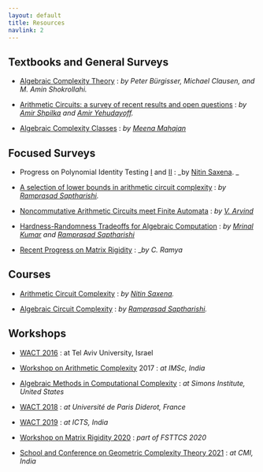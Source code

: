 ```yaml
---
layout: default
title: Resources
navlink: 2
---
```


## Textbooks and General Surveys

- [Algebraic Complexity Theory](https://www.springer.com/gp/book/9783540605829)
: _by Peter Bürgisser, Michael Clausen, and M. Amin Shokrollahi._

- [Arithmetic Circuits: a survey of recent results and open questions](https://www.cs.tau.ac.il/~shpilka/publications/SY10.pdf)
: _by [Amir Shpilka](https://www.cs.tau.ac.il/~shpilka/) and [Amir Yehudayoff](https://yehudayoff.net.technion.ac.il/)._

- [Algebraic Complexity Classes](https://arxiv.org/abs/1307.3863)
: _by [Meena Mahajan](https://www.imsc.res.in/~meena/)_

## Focused Surveys

- Progress on Polynomial Identity Testing [I](https://cse.iitk.ac.in/users/nitin/papers/pit-survey09.pdf) and [II](https://cse.iitk.ac.in/users/nitin/papers/pit-survey13.pdf)
: _by [Nitin Saxena](https://cse.iitk.ac.in/users/nitin/). _

- [A selection of lower bounds in arithmetic circuit complexity](https://github.com/dasarpmar/lowerbounds-survey/releases)
: _by [Ramprasad Saptharishi](https://www.tifr.res.in/~ramprasad.saptharishi/)._

- [Noncommutative Arithmetic Circuits meet Finite Automata](https://www.imsc.res.in/~arvind/columns/column104.pdf)
: _by [V. Arvind](https://www.imsc.res.in/~arvind/)_

- [Hardness-Randomness Tradeoffs for Algebraic Computation](https://mrinalkr.bitbucket.io/papers/hardness-randomness-survey.pdf)
: _by [Mrinal Kumar](https://mrinalkr.bitbucket.io/) and [Ramprasad Saptharishi](https://www.tifr.res.in/~ramprasad.saptharishi/)_

- [Recent Progress on Matrix Rigidity](https://arxiv.org/pdf/2009.09460.pdf)
: __by C. Ramya_

## Courses
- [Arithmetic Circuit Complexity](https://cse.iitk.ac.in/users/nitin/courses/CS748-2018-19-II/index.html)
: _by [Nitin Saxena](https://cse.iitk.ac.in/users/nitin/)._

- [Algebraic Circuit Complexity](https://www.tifr.res.in/~ramprasad.saptharishi/courses/2017-ACC/)
: _by [Ramprasad Saptharishi](https://www.tifr.res.in/~ramprasad.saptharishi/)._

## Workshops
- [WACT 2016](https://www.cs.tau.ac.il/~shpilka/wact2016/)
: at Tel Aviv University, Israel

- [Workshop on Arithmetic Complexity](https://www.imsc.res.in/~meena/nmi17-wac/nmi-2017-arithmetic-complexity.html) 2017 
: _at IMSc, India_

- [Algebraic Methods in Computational Complexity](https://simons.berkeley.edu/complexity2018-3)
: _at Simons Institute, United States_

- [WACT 2018](http://wact.imj-prg.fr/)
: _at Université de Paris Diderot, France_

- [WACT 2019](https://www.icts.res.in/discussion-meeting/wact2019)
: _at ICTS, India_

- [Workshop on Matrix Rigidity 2020](https://mrinalkr.bitbucket.io/rigidity/rigid.html)
: _part of FSTTCS 2020_

- [School and Conference on Geometric Complexity Theory 2021](https://gct2022.sciencesconf.org/)
: _at CMI, India_
